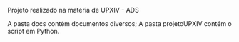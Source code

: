 Projeto realizado na matéria de UPXIV - ADS 

A pasta docs contém documentos diversos;
A pasta projetoUPXIV contém o script em Python.
